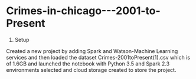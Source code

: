 # Crimes-in-chicago---2001-to-Present
1.	Setup

Created a new project by adding Spark and Watson-Machine Learning services and then loaded the dataset Crimes-2001toPresent(1).csv which is of 1.6GB and launched the notebook with Python 3.5 and Spark 2.3 environments selected and cloud storage created to store the project.

